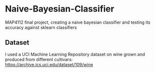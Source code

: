 # Naive-Bayesian-Classifier
MAP4112 final project, creating a naive bayesian classifier and testing its accuracy against sklearn classifiers

## Dataset
I used a UCI Machine Learning Repository dataset on wine grown and produced from different cultivars: https://archive.ics.uci.edu/dataset/109/wine
